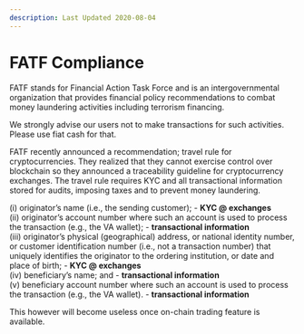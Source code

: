 ```yaml
---
description: Last Updated 2020-08-04
---
```


# FATF Compliance

FATF stands for Financial Action Task Force and is an intergovernmental organization that provides financial policy recommendations to combat money laundering activities including terrorism financing.

We strongly advise our users not to make transactions for such activities. Please use fiat cash for that.

FATF recently announced a recommendation; travel rule for cryptocurrencies. They realized that they cannot exercise control over blockchain so they announced a traceability guideline for cryptocurrency exchanges. The travel rule requires KYC and all transactional information stored for audits, imposing taxes and to prevent money laundering.

\(i\) originator’s name \(i.e., the sending customer\); - **KYC @ exchanges**  
\(ii\) originator’s account number where such an account is used to process the transaction \(e.g., the VA wallet\); - **transactional information**  
\(iii\) originator’s physical \(geographical\) address, or national identity number, or customer identification number \(i.e., not a transaction number\) that uniquely identifies the originator to the ordering institution, or date and place of birth; - **KYC @ exchanges**  
\(iv\) beneficiary’s name; and - **transactional information**  
\(v\) beneficiary account number where such an account is used to process the transaction \(e.g., the VA wallet\). - **transactional information**

This however will become useless once on-chain trading feature is available.





